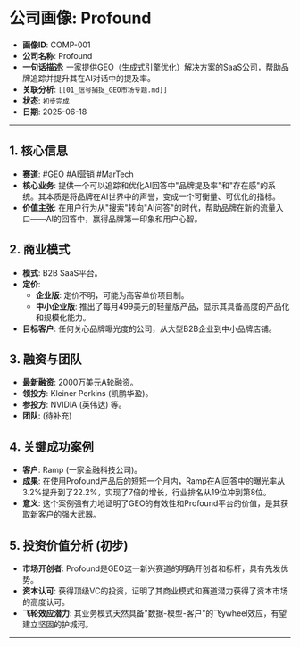 # 公司画像: Profound

- **画像ID**: COMP-001
- **公司名称**: Profound
- **一句话描述**: 一家提供GEO（生成式引擎优化）解决方案的SaaS公司，帮助品牌追踪并提升其在AI对话中的提及率。
- **关联分析**: `[[01_信号捕捉_GEO市场专题.md]]`
- **状态**: `初步完成`
- **日期**: 2025-06-18

---

## 1. 核心信息

- **赛道**: #GEO #AI营销 #MarTech
- **核心业务**: 提供一个可以追踪和优化AI回答中"品牌提及率"和"存在感"的系统。其本质是将品牌在AI世界中的声誉，变成一个可衡量、可优化的指标。
- **价值主张**: 在用户行为从"搜索"转向"AI问答"的时代，帮助品牌在新的流量入口——AI的回答中，赢得品牌第一印象和用户心智。

## 2. 商业模式

- **模式**: B2B SaaS平台。
- **定价**: 
    - **企业版**: 定价不明，可能为高客单价项目制。
    - **中小企业版**: 推出了每月499美元的轻量版产品，显示其具备高度的产品化和规模化能力。
- **目标客户**: 任何关心品牌曝光度的公司，从大型B2B企业到中小品牌店铺。

## 3. 融资与团队

- **最新融资**: 2000万美元A轮融资。
- **领投方**: Kleiner Perkins (凯鹏华盈)。
- **参投方**: NVIDIA (英伟达) 等。
- **团队**: (待补充)

## 4. 关键成功案例

- **客户**: Ramp (一家金融科技公司)。
- **成果**: 在使用Profound产品后的短短一个月内，Ramp在AI回答中的曝光率从3.2%提升到了22.2%，实现了7倍的增长，行业排名从19位冲到第8位。
- **意义**: 这个案例强有力地证明了GEO的有效性和Profound平台的价值，是其获取新客户的强大武器。

## 5. 投资价值分析 (初步)

- **市场开创者**: Profound是GEO这一新兴赛道的明确开创者和标杆，具有先发优势。
- **资本认可**: 获得顶级VC的投资，证明了其商业模式和赛道潜力获得了资本市场的高度认可。
- **飞轮效应潜力**: 其业务模式天然具备"数据-模型-客户"的飞ywheel效应，有望建立坚固的护城河。

--- 